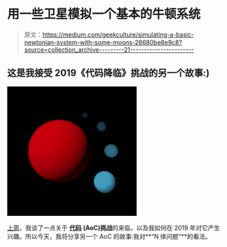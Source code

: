 # 用一些卫星模拟一个基本的牛顿系统

> 原文：<https://medium.com/geekculture/simulating-a-basic-newtonian-system-with-some-moons-26680be8e9c8?source=collection_archive---------21----------------------->

## 这是我接受 2019《代码降临》挑战的另一个故事:)

![](img/6939b6283ac74b4825c4edf2feb37a64.png)

[上周](/geekculture/exploring-and-traversing-a-maze-c822790506a9)，我谈了一点关于 [**代码**](https://adventofcode.com/2020/about) **(AoC)挑战**的来临，以及我如何在 2019 年对它产生兴趣。所以今天，我将分享另一个 AoC 的故事:我对**“N 体问题”**的看法。